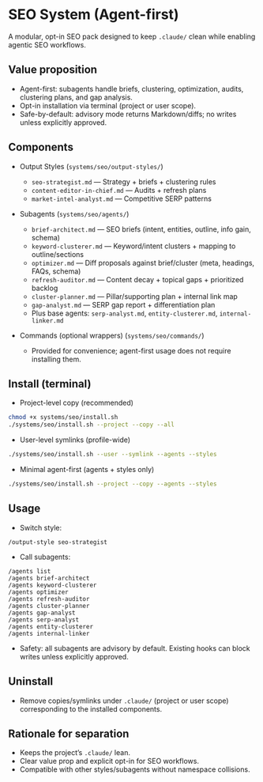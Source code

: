 # SEO System (Agent-first)

A modular, opt-in SEO pack designed to keep `.claude/` clean while enabling agentic SEO workflows.

## Value proposition
- Agent-first: subagents handle briefs, clustering, optimization, audits, clustering plans, and gap analysis.
- Opt-in installation via terminal (project or user scope).
- Safe-by-default: advisory mode returns Markdown/diffs; no writes unless explicitly approved.

## Components

- Output Styles (`systems/seo/output-styles/`)
  - `seo-strategist.md` — Strategy + briefs + clustering rules
  - `content-editor-in-chief.md` — Audits + refresh plans
  - `market-intel-analyst.md` — Competitive SERP patterns

- Subagents (`systems/seo/agents/`)
  - `brief-architect.md` — SEO briefs (intent, entities, outline, info gain, schema)
  - `keyword-clusterer.md` — Keyword/intent clusters + mapping to outline/sections
  - `optimizer.md` — Diff proposals against brief/cluster (meta, headings, FAQs, schema)
  - `refresh-auditor.md` — Content decay + topical gaps + prioritized backlog
  - `cluster-planner.md` — Pillar/supporting plan + internal link map
  - `gap-analyst.md` — SERP gap report + differentiation plan
  - Plus base agents: `serp-analyst.md`, `entity-clusterer.md`, `internal-linker.md`

- Commands (optional wrappers) (`systems/seo/commands/`)
  - Provided for convenience; agent-first usage does not require installing them.

## Install (terminal)

- Project-level copy (recommended)
```bash
chmod +x systems/seo/install.sh
./systems/seo/install.sh --project --copy --all
```

- User-level symlinks (profile-wide)
```bash
./systems/seo/install.sh --user --symlink --agents --styles
```

- Minimal agent-first (agents + styles only)
```bash
./systems/seo/install.sh --project --copy --agents --styles
```

## Usage
- Switch style:
```text
/output-style seo-strategist
```
- Call subagents:
```text
/agents list
/agents brief-architect
/agents keyword-clusterer
/agents optimizer
/agents refresh-auditor
/agents cluster-planner
/agents gap-analyst
/agents serp-analyst
/agents entity-clusterer
/agents internal-linker
```
- Safety: all subagents are advisory by default. Existing hooks can block writes unless explicitly approved.

## Uninstall
- Remove copies/symlinks under `.claude/` (project or user scope) corresponding to the installed components.

## Rationale for separation
- Keeps the project’s `.claude/` lean.
- Clear value prop and explicit opt-in for SEO workflows.
- Compatible with other styles/subagents without namespace collisions.
